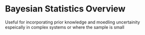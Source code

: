 # Bayesian Statistics Overview
Useful for incorporating prior knowledge and moedling uncertainity espeically in complex systems or where the sample is small
